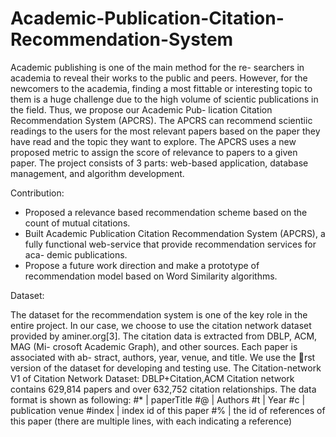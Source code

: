 # Academic-Publication-Citation-Recommendation-System

Academic publishing is one of the main method for the re-
searchers in academia to reveal their works to the public and peers.
However, for the newcomers to the academia, finding a most fittable or
interesting topic to them is a huge challenge due to the high volume of
scientic publications in the field. Thus, we propose our Academic Pub-
lication Citation Recommendation System (APCRS). The APCRS can
recommend scientiic readings to the users for the most relevant papers
based on the paper they have read and the topic they want to explore.
The APCRS uses a new proposed metric to assign the score of relevance
to papers to a given paper. The project consists of 3 parts: web-based
application, database management, and algorithm development.

Contribution:

- Proposed a relevance based recommendation scheme based on the count
of mutual citations.
- Built Academic Publication Citation Recommendation System (APCRS),
a fully functional web-service that provide recommendation services for aca-
demic publications.
- Propose a future work direction and make a prototype of recommendation
model based on Word Similarity algorithms.


Dataset:

The dataset for the recommendation system is one of the key role in the entire
project. In our case, we choose to use the citation network dataset provided
by aminer.org[3]. The citation data is extracted from DBLP, ACM, MAG (Mi-
crosoft Academic Graph), and other sources. Each paper is associated with ab-
stract, authors, year, venue, and title. We use the rst version of the dataset
for developing and testing use. The Citation-network V1 of Citation Network
Dataset: DBLP+Citation,ACM Citation network contains 629,814 papers and
over 632,752 citation relationships.
The data format is shown as following:
#* | paperTitle
#@ | Authors
#t | Year
#c | publication venue
#index | index id of this paper
#% | the id of references of this paper (there are multiple lines, with each
indicating a reference)
